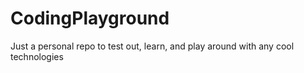 # CodingPlayground
Just a personal repo to test out, learn, and play around with any cool technologies
